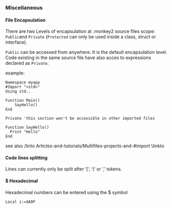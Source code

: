 ### Miscellaneous

#### File Encapsulation

There are two Levels of encapsulation at .monkey2 source files scope: `Public`and `Private` (`Protected` can only be used inside a class, struct or interface).

`Public` can be accessed from anywhere. It is the default encapsulation level. Code existing in the same source file have also acces to expressions declared as `Private`.

example:
```
Namespace myapp
#Import "<std>"
Using std..

Function Main()
	SayHello()
End

Private 'this section won't be accessible in other imported files

Function SayHello()
  Print "Hello"
End
```
see also
/linto Articles-and-tutorials/Multifiles-projects-and-#import \linkto

#### Code lines splitting

Lines can currently only be split after ‘[‘, ‘(‘ or ‘,’ tokens.

#### $ Hexadecimal

Hexadecimal numbers can be entered using the $ symbol
```
Local i:=$A0F
```
